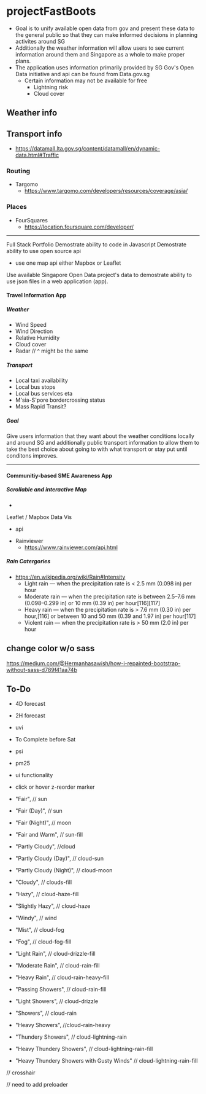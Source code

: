 # projectFastBoots
* Goal is to unify available open data from gov and present these data to the general public so that they can make informed decisions in planning activites around SG
* Additionally the weather information will allow users to see current information around them and Singapore as a whole to make proper plans.
* The application uses information primarily provided by SG Gov's Open Data initiative and api can be found from Data.gov.sg
  * Certain information may not be available for free
    * Lightning risk
    * Cloud cover
## Weather info
## Transport info
*   https://datamall.lta.gov.sg/content/datamall/en/dynamic-data.html#Traffic
### Routing
* Targomo
   * https://www.targomo.com/developers/resources/coverage/asia/
### Places
* FourSquares
   * https://location.foursquare.com/developer/

---

Full Stack Portfolio
Demostrate ability to code in Javascript
Demostrate ability to use open source api
  * use one map api either Mapbox or Leaflet

Use available Singapore Open Data project's data to demostrate ability to use
 json files in a web application (app).

#### Travel Information App
##### Weather
  * Wind Speed
  * Wind Direction
  * Relative Humidity
  * Cloud cover
  * Radar // ^ might be the same

##### Transport
  * Local taxi availability
  * Local bus stops
  * Local bus services eta
  * M'sia-S'pore bordercrossing status
  * Mass Rapid Transit?

##### Goal
Give users information that they want about the weather conditions locally and
around SG and additionally public transport information to allow them to take
the best choice about going to with what transport or stay put until conditons
improves.

---
#### Communitiy-based SME Awareness App
##### Scrollable and interactive Map
  * 


Leaflet / Mapbox
Data Vis

+ api

* Rainviewer
   * https://www.rainviewer.com/api.html

##### Rain Catergories
* https://en.wikipedia.org/wiki/Rain#Intensity
  * Light rain — when the precipitation rate is < 2.5 mm (0.098 in) per hour
  * Moderate rain — when the precipitation rate is between 2.5–7.6 mm (0.098–0.299 in) or 10 mm (0.39 in) per hour[116][117]
  * Heavy rain — when the precipitation rate is > 7.6 mm (0.30 in) per hour,[116] or between 10 and 50 mm (0.39 and 1.97 in) per hour[117]
  * Violent rain — when the precipitation rate is > 50 mm (2.0 in) per hour


## change color w/o sass
https://medium.com/@Hermanhasawish/how-i-repainted-bootstrap-without-sass-d789f41aa74b

## To-Do
 - 4D forecast
 - 2H forecast
 - uvi


 - To Complete before Sat
 - psi
 - pm25
 - ui functionality
 - click or hover z-reorder marker

 - "Fair", // sun
 - "Fair (Day)", // sun
 - "Fair (Night)", // moon
 - "Fair and Warm", // sun-fill
 - "Partly Cloudy", //cloud
 - "Partly Cloudy (Day)", // cloud-sun
 - "Partly Cloudy (Night)", // cloud-moon
 - "Cloudy", // clouds-fill
 - "Hazy", // cloud-haze-fill
 - "Slightly Hazy", // cloud-haze
 - "Windy", // wind
 - "Mist", // cloud-fog
 - "Fog", // cloud-fog-fill
 - "Light Rain", // cloud-drizzle-fill
 - "Moderate Rain", // cloud-rain-fill
 - "Heavy Rain", // cloud-rain-heavy-fill
 - "Passing Showers", // cloud-rain-fill
 - "Light Showers", // cloud-drizzle
 - "Showers", // cloud-rain
 - "Heavy Showers", //cloud-rain-heavy
 - "Thundery Showers", // cloud-lightning-rain
 - "Heavy Thundery Showers", // cloud-lightning-rain-fill
 - "Heavy Thundery Showers with Gusty Winds" // cloud-lightning-rain-fill

 // crosshair

// need to add preloader